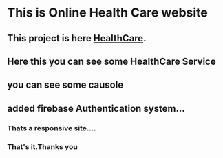 # This is Online Health Care website

## This project is here [HealthCare](https://health-care-f37f7.web.app/).

## Here this you can see some HealthCare Service

## you can see some causole

## added firebase Authentication system...

### Thats a responsive site....

### That's it.Thanks you
